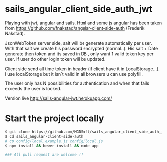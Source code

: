 sails_angular_client_side_auth_jwt
==================================

Playing with jwt, angular and sails. Html and some js angular has been taken from https://github.com/fnakstad/angular-client-side-auth (Frederik Nakstad).

JsonWebToken server side, salt will be generate automatically per user. With that salt we create his password encrypted (normal..). His salt + Date generate then token and its saved in DB
, only want 1 valid token key per user. If user do other login token will be updated.

Client side send all time token in header (if client have it in LocalStorage...). I use localStorage but it isn`t valid in all browsers u can use polyfill.

The user only has N possibilities for authentication and when that fails exceeds the user is locked.

Version live http://sails-angular-jwt.herokuapp.com/

# Start the project locally

```bash
$ git clone https://github.com/MGDSoft/sails_angular_client_side_auth_jwt.git
$ cd sails_angular-client-side-auth
# cp config/local.example.js config/local.js
$ npm install && bower install && node app

### All pull request are welcome !!